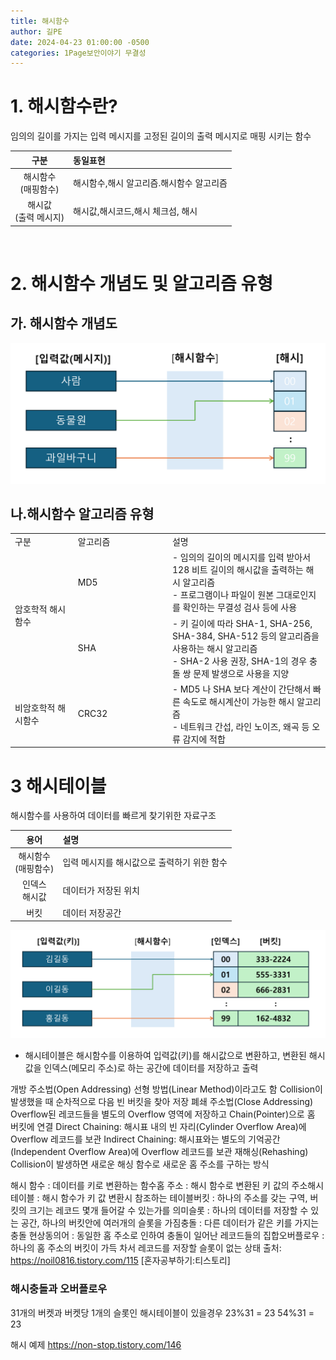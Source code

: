 ```yaml
---
title: 해시함수
author: 길PE
date: 2024-04-23 01:00:00 -0500
categories: 1Page보안이야기 무결성
---
```


# 1. 해시함수란?
임의의 길이를 가지는 입력 메시지를 고정된 길이의 출력 메시지로 매핑 시키는 함수

|구분|동일표현|
|:--:|:--|
|해시함수<br>(매핑함수)|해시함수,해시 알고리즘.해시함수 알고리즘 |
|해시값<br>(출력 메시지)|해시값,해시코드,해시 체크섬, 해시 |

<br>

# 2. 해시함수 개념도 및 알고리즘 유형
## 가. 해시함수 개념도
![Github_Logo](/assets/img/해시/해시_개념도.png)

## 나.해시함수 알고리즘 유형

<table>
    <colgroup>
    <col width="20%" />
    <col width="30%" />
    <col width="50%" />
    </colgroup>
  <tr>
    <td>구분</td>
    <td>알고리즘</td>
    <td>설명</td>
  </tr>
  <tr>
    <td rowspan="3">암호학적 해시함수</td>
  </tr>
  <tr>
    <td>MD5</td>
    <td>- 임의의 길이의 메시지를 입력 받아서 128 비트 길이의 해시값을 출력하는 해시 알고리즘<br>
- 프로그램이나 파일이 원본 그대로인지를 확인하는
무결성 검사 등에 사용</td>
  </tr>
  <tr>
    <td>SHA</td>
    <td>- 키 길이에 따라 SHA-1, SHA-256, SHA-384, SHA-512 등의 알고리즘을 사용하는 해시 알고리즘<br>
    - SHA-2 사용 권장, SHA-1의 경우 충돌 쌍 문제 발생으로 사용을 지양 </td>
  </tr>
  
  <tr>
  <td rowspan="2">비암호학적 해시함수</td>
  </tr>
  <tr>
    <td>CRC32</td>
    <td>- MD5 나 SHA 보다 계산이 간단해서 빠른 속도로 해시계산이 가능한 해시 알고리즘<br>
- 네트워크 간섭, 라인 노이즈, 왜곡 등 오류 감지에 적합</td>
  </tr>
   
</table>

# 3 해시테이블 
  해시함수를 사용하여 데이터를 빠르게 찾기위한 자료구조

|용어|설명|
|:--:|:--|
|해시함수<br>(매핑함수)|입력 메시지를 해시값으로 출력하기 위한 함수 |
|인덱스<br>해시값|데이터가 저장된 위치 |
|버킷|데이터 저장공간 |

![Github_Logo](/assets/img/해시/해시테이블_개념도.png)


* 해시테이블은 해시함수를 이용하여 입력값(키)를 해시값으로 변환하고, 변환된 해시값을 인덱스(메모리 주소)로 하는 공간에 데이터를 저장하고 출력


개방 주소법(Open Addressing)
선형 방법(Linear Method)이라고도 함
Collision이 발생했을 때 순차적으로 다음 빈 버킷을 찾아 저장
폐쇄 주소법(Close Addressing)
Overflow된 레코드들을 별도의 Overflow 영역에 저장하고 Chain(Pointer)으로 홈 버킷에 연결
Direct Chaining: 해시표 내의 빈 자리(Cylinder Overflow Area)에 Overflow 레코드를 보관
Indirect Chaining: 해시표와는 별도의 기억공간(Independent Overflow Area)에 Overflow 레코드를 보관
재해싱(Rehashing)
Collision이 발생하면 새로운 해싱 함수로 새로운 홈 주소를 구하는 방식


해시 함수 : 데이터를 키로 변환하는 함수홈 주소 : 해시 함수로 변환된 키 값의 주소해시 테이블 : 해시 함수가 키 값 변환시 참조하는 테이블버킷 : 하나의 주소를 갖는 구역, 버킷의 크기는 레코드 몇개 들어갈 수 있는가를 의미슬롯 : 하나의 데이터를 저장할 수 있는 공간, 하나의 버킷안에 여러개의 슬롯을 가짐충돌 : 다른 데이터가 같은 키를 가지는 충돌 현상동의어 : 동일한 홈 주소로 인하여 충돌이 일어난 레코드들의 집합오버플로우 : 하나의 홈 주소의 버킷이 가득 차서 레코드를 저장할 슬롯이 없는 상태
출처: https://noil0816.tistory.com/115 [혼자공부하기:티스토리]


### 해시충돌과 오버플로우
31개의 버켓과 버켓당 1개의 슬롯인 해시테이블이 있을경우 
23%31 = 23
54%31 = 23


해시 예제 
https://non-stop.tistory.com/146